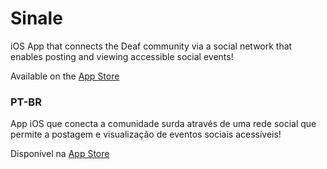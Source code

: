 # Sinale
iOS App that connects the Deaf community via a social network that enables posting and viewing accessible social events!

Available on the [App Store](https://apps.apple.com/br/app/sinale/id6469059425?l=en-GB)

### PT-BR
App iOS que conecta a comunidade surda através de uma rede social que permite a postagem e visualização de eventos sociais acessíveis!

Disponível na [App Store](https://apps.apple.com/br/app/sinale/id6469059425?l=en-GB)
